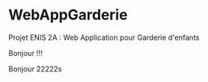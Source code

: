# WebAppGarderie
Projet ENIS 2A : Web Application pour Garderie d'enfants

Bonjour !!!

Bonjour 22222s
